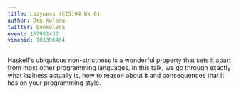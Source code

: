 ```yaml
---
title: Lazyness (CIS194 Wk 6)
author: Ben Kolera
twitter: benkolera
event: 167951432
vimeoid: 101396464
---
```


Haskell's ubiquitous non-strictness is a wonderful property that sets it apart
from most other programming languages. In this talk, we go through exactly what
laziness actually is, how to reason about it and consequences that it has on
your programming style.
